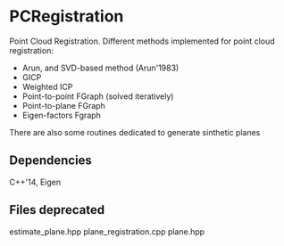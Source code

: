 # PCRegistration
Point Cloud Registration. Different methods implemented for point cloud registration:
* Arun, and SVD-based method (Arun'1983)
* GICP
* Weighted ICP
* Point-to-point FGraph (solved iteratively)
* Point-to-plane FGraph
* Eigen-factors Fgraph


There are also some routines dedicated to generate sinthetic planes

## Dependencies
C++'14, Eigen


## Files deprecated
estimate_plane.hpp
plane_registration.cpp
plane.hpp